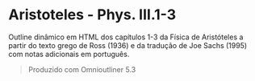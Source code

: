 # Aristoteles - Phys. III.1-3

Outline dinâmico em HTML dos capítulos 1-3 da Física de Aristóteles a partir do texto grego de Ross (1936) e da tradução de Joe Sachs (1995) com notas adicionais em português.

> Produzido com Omnioutliner 5.3
